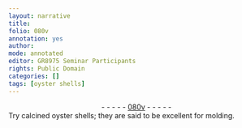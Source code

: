 ```yaml
---
layout: narrative
title: 
folio: 080v
annotation: yes
author:
mode: annotated
editor: GR8975 Seminar Participants
rights: Public Domain
categories: []
tags: [oyster shells]
---
```


 <div class="folio" align="center">- - - - - <a href="http://gallica.bnf.fr/ark:/12148/btv1b10500001g/f166.image" target="_blank">080v</a> - - - - - </div>    
 Try calcined <span class="material">oyster shells</span>; they are said to be excellent for molding. 
 